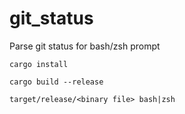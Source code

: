# git_status
Parse git status for bash/zsh prompt


```
cargo install

cargo build --release

target/release/<binary file> bash|zsh
```
